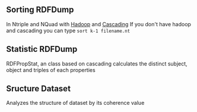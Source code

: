 Sorting RDFDump
---------------

In Ntriple and NQuad with [Hadoop](http://hadoop.apache.org/) and [Cascading](http://www.cascading.org/)
If you don't have hadoop and cascading you can type 
`sort k-1 filename.nt`

Statistic RDFDump
-----------------

RDFPropStat, an class based on cascading calculates the distinct subject, object and triples of each properties

Sructure Dataset
-----------------
Analyzes the structure of dataset by its coherence value
